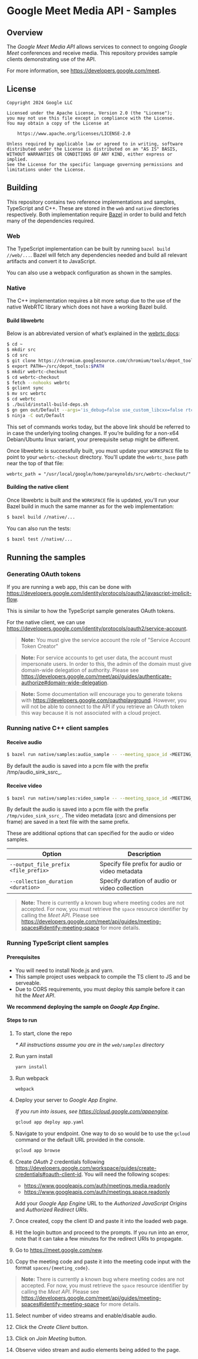 # Google Meet Media API - Samples

## Overview

The *Google Meet Media API* allows services to connect to ongoing *Google Meet*
conferences and receive media. This repository provides sample clients
demonstrating use of the API.

For more information, see https://developers.google.com/meet.

## License

```
Copyright 2024 Google LLC

Licensed under the Apache License, Version 2.0 (the "License");
you may not use this file except in compliance with the License.
You may obtain a copy of the License at

    https://www.apache.org/licenses/LICENSE-2.0

Unless required by applicable law or agreed to in writing, software
distributed under the License is distributed on an "AS IS" BASIS,
WITHOUT WARRANTIES OR CONDITIONS OF ANY KIND, either express or implied.
See the License for the specific language governing permissions and
limitations under the License.
```

## Building

This repository contains two reference implementations and samples, TypeScript
and C++. These are stored in the `web` and `native` directories respectively.
Both implementation require [Bazel](https://bazel.build/) in order to build and
fetch many of the dependencies required.

### Web

The TypeScript implementation can be built by running `bazel build //web/...`.
Bazel will fetch any dependencies needed and build all relevant artifacts and
convert it to JavaScript.

You can also use a webpack configuration as shown in the samples.

### Native

The C++ implementation requires a bit more setup due to the use of the native
WebRTC library which does not have a working Bazel build.

#### Build libwebrtc

Below is an abbreviated version of what’s explained in the
[webrtc docs](https://webrtc.github.io/webrtc-org/native-code/development/):

```sh
$ cd ~
$ mkdir src
$ cd src
$ git clone https://chromium.googlesource.com/chromium/tools/depot_tools.git
$ export PATH=~/src/depot_tools:$PATH
$ mkdir webrtc-checkout
$ cd webrtc-checkout
$ fetch --nohooks webrtc
$ gclient sync
$ mv src webrtc
$ cd webrtc
$ ./build/install-build-deps.sh
$ gn gen out/Default --args='is_debug=false use_custom_libcxx=false rtc_include_tests=false rtc_build_examples=false dcheck_always_on=true rtc_use_x11=false use_rtti=true'
$ ninja -C out/Default
```

This set of commands works today, but the above link should be referred to in
case the underlying tooling changes. If you’re building for a non-x64
Debian/Ubuntu linux variant, your prerequisite setup might be different.

Once libwebrtc is successfully built, you must update your `WORKSPACE` file to
point to your `webrtc-checkout` directory. You'll update the `webrtc_base` path
near the top of that file:

```
webrtc_path = "/usr/local/google/home/pareynolds/src/webrtc-checkout/"
```

#### Building the native client

Once libwebrtc is built and the `WORKSPACE` file is updated, you'll run your
Bazel build in much the same manner as for the web implementation:

```sh
$ bazel build //native/...
```

You can also run the tests:

```sh
$ bazel test //native/...
```

## Running the samples

### Generating OAuth tokens

If you are running a web app, this can be done with https://developers.google.com/identity/protocols/oauth2/javascript-implicit-flow.

This is similar to how the TypeScript sample generates OAuth tokens.

For the native client, we can use https://developers.google.com/identity/protocols/oauth2/service-account.

> **Note:** You must give the service account the role of "Service Account Token Creator"

> **Note:** For service accounts to get user data, the account must impersonate users. In order to this, the admin of the domain must give domain-wide delegation of authority. Please see https://developers.google.com/meet/api/guides/authenticate-authorize#domain-wide-delegation.

> **Note:** Some documentation will encourage you to generate tokens with https://developers.google.com/oauthplayground. However, you will not be able to connect to the API if you retrieve an OAuth token this way because it is not associated with a cloud project.

### Running native C++ client samples

#### Receive audio

```sh
$ bazel run native/samples:audio_sample -- --meeting_space_id <MEETING_SPACE_ID> --oauth_token <INPUT_YOUR_TOKEN_HERE>
```

By default the audio is saved into a pcm file with the prefix /tmp/audio_sink_ssrc_.

#### Receive video

```sh
$ bazel run native/samples:video_sample -- --meeting_space_id <MEETING_SPACE_ID> --oauth_token <INPUT_YOUR_TOKEN_HERE>
```

By default the audio is saved into a pcm file with the prefix `/tmp/video_sink_ssrc_`.
The video metadata (csrc and dimensions per frame) are saved in a text file with the same prefix.

These are additional options that can specified for the audio or video samples.

| Option | Description |
|---|---|
| `--output_file_prefix <file_prefix>` | Specify file prefix for audio or video metadata |
| `--collection_duration <duration>` | Specify duration of audio or video collection |


> **Note:** There is currently a known bug where meeting codes are not accepted. For now, you must retrieve the `space` resource identifier by calling the *Meet API*. Please see https://developers.google.com/meet/api/guides/meeting-spaces#identify-meeting-space for more details.


### Running TypeScript client samples

#### Prerequisites

- You will need to install Node.js and yarn.
- This sample project uses webpack to compile the TS client to JS and be serveable.
- Due to CORS requirements, you must deploy this sample before it can hit the *Meet API*.

**We recommend deploying the sample on *Google App Engine*.**

#### Steps to run

1. To start, clone the repo

    *\* All instructions assume you are in the `web/samples` directory*

2. Run yarn install

    ```sh
    yarn install
    ```

3. Run webpack

    ```sh
    webpack
    ```

4. Deploy your server to *Google App Engine*.

    *If you run into issues, see https://cloud.google.com/appengine.*

    ```sh
    gcloud app deploy app.yaml
    ```

5. Navigate to your endpoint. One way to do so would be to use the `gcloud` command or the default URL provided in the console.

    ```sh
    gcloud app browse
    ```

6. Create *OAuth 2* credentials following https://developers.google.com/workspace/guides/create-credentials#oauth-client-id. You will need the following scopes:

    - https://www.googleapis.com/auth/meetings.media.readonly
    - https://www.googleapis.com/auth/meetings.space.readonly

    Add your *Google App Engine* URL to the *Authorized JavaScript Origins* and *Authorized Redirect URIs*.

7. Once created, copy the client ID and paste it into the loaded web page.

8. Hit the login button and proceed to the prompts. If you run into an error, note that it can take a few minutes for the redirect URIs to propagate.

9. Go to https://meet.google.com/new.

10. Copy the meeting code and paste it into the meeting code input with the format `spaces/{meeting_code}`.

> **Note:** There is currently a known bug where meeting codes are not accepted. For now, you must retrieve the `space` resource identifier by calling the *Meet API*. Please see https://developers.google.com/meet/api/guides/meeting-spaces#identify-meeting-space for more details.

11. Select number of video streams and enable/disable audio.

12. Click the *Create Client* button.

13. Click on *Join Meeting* button.

14. Observe video stream and audio elements being added to the page.
